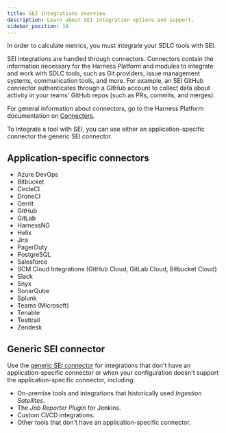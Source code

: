 ```yaml
---
title: SEI integrations overview
description: Learn about SEI integration options and support.
sidebar_position: 10
---
```


In order to calculate metrics, you must integrate your SDLC tools with SEI.

SEI integrations are handled through connectors. Connectors contain the information necessary for the Harness Platform and modules to integrate and work with SDLC tools, such as Git providers, issue management systems, communication tools, and more. For example, an SEI GitHub connector authenticates through a GitHub account to collect data about activity in your teams' GitHub repos (such as PRs, commits, and merges).

For general information about connectors, go to the Harness Platform documentation on [Connectors](/docs/category/connectors).

To integrate a tool with SEI, you can use either an application-specific connector the generic SEI connector.

## Application-specific connectors

* Azure DevOps
* Bitbucket
* CircleCI
* DroneCI
* Gerrit
* GitHub
* GitLab
* HarnessNG
* Helix
* Jira <!-- Jira connector requires installing SEI app -->
* PagerDuty
* PostgreSQL
* Salesforce
* SCM Cloud Integrations (GitHub Cloud, GitLab Cloud, Bitbucket Cloud) <!-- combine w relevant SCM pages -->
* Slack
* Snyx
* SonarQube
* Splunk
* Teams (Microsoft)
* Tenable
* Testtrail
* Zendesk

## Generic SEI connector

Use the [generic SEI connector](./sei-connector-generic.md) for integrations that don't have an application-specific connector or when your configuration doesn't support the application-specific connector, including:

* On-premise tools and integrations that historically used *Ingestion Satellites*.
* The *Job Reporter Plugin* for Jenkins.
* Custom CI/CD integrations.
* Other tools that don't have an application-specific connector.
